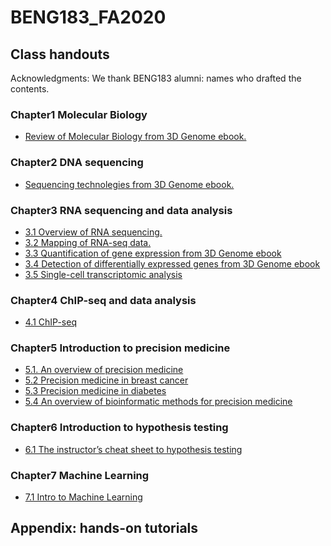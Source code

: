 # BENG183_FA2020

## Class handouts
Acknowledgments: We thank BENG183 alumni: names who drafted the contents.

### Chapter1 Molecular Biology
- [Review of Molecular Biology from 3D Genome ebook.](https://zhonglab.gitbook.io/3dgenome/chap0-preparation/0.1-molecular-biology) 
### Chapter2 DNA sequencing
- [Sequencing technolegies from 3D Genome ebook.](https://zhonglab.gitbook.io/3dgenome/chap0-preparation/0.2-sequencing-technologies)
### Chapter3 RNA sequencing and data analysis
- [3.1 Overview of RNA sequencing.](https://github.com/Zhong-Lab-UCSD/BENG183_FA18/blob/master/Final%20Paper%20Submission_jdl044_attempt_2018-12-14-23-52-30_Final%20Project/Final%20Project/Final_Project.md)
- [3.2 Mapping of RNA-seq data.]()
- [3.3 Quantification of gene expression from 3D Genome ebook](https://zhonglab.gitbook.io/3dgenome/chap0-preparation/0.3-rna-seq-data-mapping-and-gene-quantification)
- [3.4 Detection of differentially expressed genes from 3D Genome ebook](https://zhonglab.gitbook.io/3dgenome/chap0-preparation/03-rna-seq-differential-analysis)
- [3.5 Single-cell transcriptomic analysis](https://github.com/Irenexzwen/scRNA-seq-analysis)
### Chapter4 ChIP-seq and data analysis
- [4.1 ChIP-seq](https://github.com/Zhong-Lab-UCSD/BENG183_FA18/blob/master/Final%20Paper%20Submission_sbeppler_attempt_2018-12-13-15-42-37_BENG183_FinalProject/final.md)
### Chapter5 Introduction to precision medicine
- [5.1. An overview of precision medicine](https://github.com/Zhong-Lab-UCSD/BENG183_FA18/blob/master/Final%20Paper%20Submission_ebeebe_attempt_2018-12-13-14-24-45_ElishaBeebe_Markdown/ElishaBeebe_Markdown/ElishaBeebe_PrecisionMedicine_.md)
- [5.2 Precision medicine in breast cancer](https://github.com/Irenexzwen/BENG183_FA2020/blob/master/Precision_medicine_in_breast_cancer.md)
- [5.3 Precision medicine in diabetes](https://github.com/Zhong-Lab-UCSD/BENG183_FA18/blob/master/Final%20Paper%20Submission_rep002_attempt_2018-12-14-16-44-00_ReyshaPatelMarkdown/ReyshaPatelMarkdown/precisionMed.md)
- [5.4 An overview of bioinformatic methods for precision medicine]()
### Chapter6 Introduction to hypothesis testing
- [6.1 The instructor’s cheat sheet to hypothesis testing]()
### Chapter7 Machine Learning
- [7.1 Intro to Machine Learning](https://github.com/Zhong-Lab-UCSD/BENG183/blob/master/finalPaper/IntroToMachineLearning/Derek_Jow.md)

## Appendix: hands-on tutorials 
